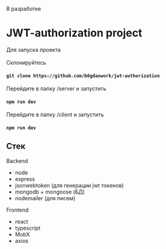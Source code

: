 В разработке


# JWT-authorization project

Для запуска проекта
<br>
<br>
Склонируйтесь <br>
#### `git clone https://github.com/b0gdanwork/jwt-authorization` <br>
Перейдите в папку /server и запустить <br>
#### `npm run dev` <br>
Перейдите в папку /client и запустить <br>
#### `npm run dev`<br>

## Стек 
Backend
- node
- express
- jsonwebtoken (для генерации jwt токенов)
- mongodb + mongoose (БД)
- nodemailer (для писем)

Frontend
- react
- typescript
- MobX
- axios
